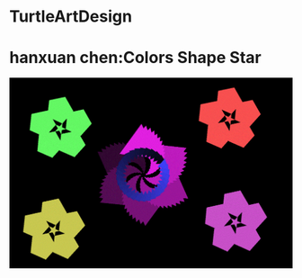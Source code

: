 # TurtleArtDesign
<h1>hanxuan chen:Colors Shape Star</h1>
<img src="https://github.com/Hanxuan1/TurtleArtDesign/blob/master/project_python.GIF">
